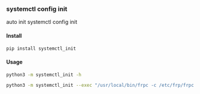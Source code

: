 ### systemctl config init

auto init systemctl config init

#### Install

```bash
pip install systemctl_init
```

#### Usage
```bash
python3 -m systemctl_init -h

python3 -m systemctl_init --exec "/usr/local/bin/frpc -c /etc/frp/frpc.toml"
```
